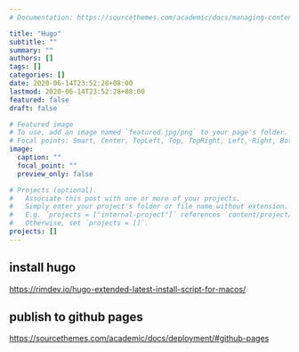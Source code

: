 ```yaml
---
# Documentation: https://sourcethemes.com/academic/docs/managing-content/

title: "Hugo"
subtitle: ""
summary: ""
authors: []
tags: []
categories: []
date: 2020-06-14T23:52:28+08:00
lastmod: 2020-06-14T23:52:28+08:00
featured: false
draft: false

# Featured image
# To use, add an image named `featured.jpg/png` to your page's folder.
# Focal points: Smart, Center, TopLeft, Top, TopRight, Left, Right, BottomLeft, Bottom, BottomRight.
image:
  caption: ""
  focal_point: ""
  preview_only: false

# Projects (optional).
#   Associate this post with one or more of your projects.
#   Simply enter your project's folder or file name without extension.
#   E.g. `projects = ["internal-project"]` references `content/project/deep-learning/index.md`.
#   Otherwise, set `projects = []`.
projects: []
---
```



## install hugo

https://rimdev.io/hugo-extended-latest-install-script-for-macos/

## publish to github pages

https://sourcethemes.com/academic/docs/deployment/#github-pages